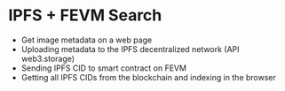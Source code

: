# IPFS + FEVM Search

- Get image metadata on a web page
- Uploading metadata to the IPFS decentralized network (API web3.storage)
- Sending IPFS CID to smart contract on FEVM
- Getting all IPFS CIDs from the blockchain and indexing in the browser
